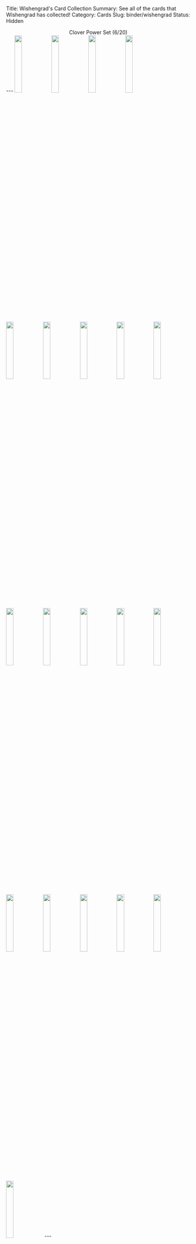 Title: Wishengrad's Card Collection
Summary: See all of the cards that Wishengrad has collected!
Category: Cards
Slug: binder/wishengrad
Status: Hidden

<center>Clover Power Set (6/20)</center>
---
<a href='/card/21237ee9b3ca1/'><img src='/images/cards/21237ee9b3ca1-small.png' width='20%'></a><a href='/card/7cc1d724b2621/'><img src='/images/cards/7cc1d724b2621-small.png' width='20%'></a><img src='/images/cards/back-small.png' width='20%'><img src='/images/cards/back-small.png' width='20%'><img src='/images/cards/back-small.png' width='20%'><img src='/images/cards/back-small.png' width='20%'><a href='/card/c4ce84b15fed7/'><img src='/images/cards/c4ce84b15fed7-small.png' width='20%'></a><img src='/images/cards/back-small.png' width='20%'><a href='/card/96487ec96fb09/'><img src='/images/cards/96487ec96fb09-small.png' width='20%'></a><img src='/images/cards/back-small.png' width='20%'><img src='/images/cards/back-small.png' width='20%'><a href='/card/d7064d6712ea12/'><img src='/images/cards/d7064d6712ea12-small.png' width='20%'></a><a href='/card/d72e35b107d113/'><img src='/images/cards/d72e35b107d113-small.png' width='20%'></a><img src='/images/cards/back-small.png' width='20%'><img src='/images/cards/back-small.png' width='20%'><img src='/images/cards/back-small.png' width='20%'><img src='/images/cards/back-small.png' width='20%'><img src='/images/cards/back-small.png' width='20%'><img src='/images/cards/back-small.png' width='20%'><img src='/images/cards/back-small.png' width='20%'>
---
<center><h2>Event Cards (1)</h2></center>
---
<center><a href='/card/b8ad08aca188/'><img src='/images/cards/b8ad08aca188-small.png' width='20%'></a></center>